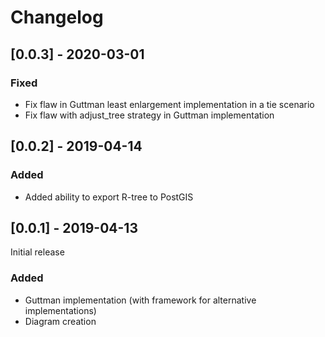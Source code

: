 # Changelog

## [0.0.3] - 2020-03-01

### Fixed
- Fix flaw in Guttman least enlargement implementation in a tie scenario
- Fix flaw with adjust_tree strategy in Guttman implementation

## [0.0.2] - 2019-04-14

### Added
- Added ability to export R-tree to PostGIS

## [0.0.1] - 2019-04-13

Initial release

### Added
- Guttman implementation (with framework for alternative implementations)
- Diagram creation
